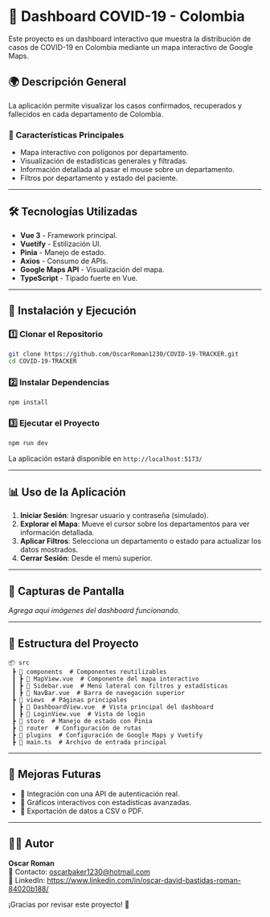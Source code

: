 # 📌 Dashboard COVID-19 - Colombia

Este proyecto es un dashboard interactivo que muestra la distribución de casos de COVID-19 en Colombia mediante un mapa interactivo de Google Maps.

## 🌍 Descripción General

La aplicación permite visualizar los casos confirmados, recuperados y fallecidos en cada departamento de Colombia.

### **🔹 Características Principales**
- Mapa interactivo con polígonos por departamento.
- Visualización de estadísticas generales y filtradas.
- Información detallada al pasar el mouse sobre un departamento.
- Filtros por departamento y estado del paciente.

---

## 🛠 Tecnologías Utilizadas

- **Vue 3** - Framework principal.
- **Vuetify** - Estilización UI.
- **Pinia** - Manejo de estado.
- **Axios** - Consumo de APIs.
- **Google Maps API** - Visualización del mapa.
- **TypeScript** - Tipado fuerte en Vue.

---

## 🚀 Instalación y Ejecución

### **1️⃣ Clonar el Repositorio**
```bash
git clone https://github.com/OscarRoman1230/COVID-19-TRACKER.git
cd COVID-19-TRACKER
```

### **2️⃣ Instalar Dependencias**
```bash
npm install
```

### **3️⃣ Ejecutar el Proyecto**
```bash
npm run dev
```

La aplicación estará disponible en `http://localhost:5173/`

---

## 📊 Uso de la Aplicación

1. **Iniciar Sesión**: Ingresar usuario y contraseña (simulado).
2. **Explorar el Mapa**: Mueve el cursor sobre los departamentos para ver información detallada.
3. **Aplicar Filtros**: Selecciona un departamento o estado para actualizar los datos mostrados.
4. **Cerrar Sesión**: Desde el menú superior.

---

## 📸 Capturas de Pantalla

_Agrega aquí imágenes del dashboard funcionando._

---

## 📂 Estructura del Proyecto
```
📦 src
 ┣ 📂 components  # Componentes reutilizables
 ┃ ┣ 📜 MapView.vue  # Componente del mapa interactivo
 ┃ ┣ 📜 Sidebar.vue  # Menú lateral con filtros y estadísticas
 ┃ ┣ 📜 NavBar.vue  # Barra de navegación superior
 ┣ 📂 views  # Páginas principales
 ┃ ┣ 📜 DashboardView.vue  # Vista principal del dashboard
 ┃ ┣ 📜 LoginView.vue  # Vista de login
 ┣ 📂 store  # Manejo de estado con Pinia
 ┣ 📂 router  # Configuración de rutas
 ┣ 📂 plugins  # Configuración de Google Maps y Vuetify
 ┣ 📜 main.ts  # Archivo de entrada principal
```

---

## 📌 Mejoras Futuras
- 📌 Integración con una API de autenticación real.
- 📌 Gráficos interactivos con estadísticas avanzadas.
- 📌 Exportación de datos a CSV o PDF.

---

## 🧑‍💻 Autor

**Oscar Roman**  
📧 Contacto: oscarbaker1230@hotmail.com  
💼 LinkedIn: https://www.linkedin.com/in/oscar-david-bastidas-roman-84020b188/

¡Gracias por revisar este proyecto! 🚀

